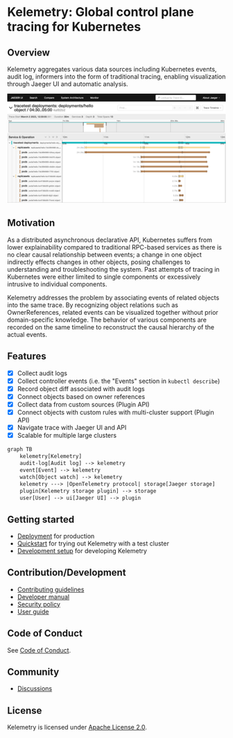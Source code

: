 # Kelemetry: Global control plane tracing for Kubernetes

## Overview

Kelemetry aggregates various data sources including
Kubernetes events, audit log, informers
into the form of traditional tracing,
enabling visualization through Jaeger UI and automatic analysis.

![](images/trace-view.png)

## Motivation

As a distributed asynchronous declarative API,
Kubernetes suffers from lower explainability compared to traditional RPC-based services
as there is no clear causal relationship between events;
a change in one object indirectly effects changes in other objects,
posing challenges to understanding and troubleshooting the system.
Past attempts of tracing in Kubernetes were either limited to single components
or excessively intrusive to individual components.

Kelemetry addresses the problem by associating events of related objects into the same trace.
By recognizing object relations such as OwnerReferences,
related events can be visualized together without prior domain-specific knowledge.
The behavior of various components are recorded on the same timeline
to reconstruct the causal hierarchy of the actual events.

## Features

- [x] Collect audit logs
- [x] Collect controller events (i.e. the "Events" section in `kubectl describe`)
- [x] Record object diff associated with audit logs
- [x] Connect objects based on owner references
- [x] Collect data from custom sources (Plugin API)
- [x] Connect objects with custom rules with multi-cluster support (Plugin API)
- [x] Navigate trace with Jaeger UI and API
- [x] Scalable for multiple large clusters

```mermaid
graph TB
    kelemetry[Kelemetry]
    audit-log[Audit log] --> kelemetry
    event[Event] --> kelemetry
    watch[Object watch] --> kelemetry
    kelemetry ---> |OpenTelemetry protocol| storage[Jaeger storage]
    plugin[Kelemetry storage plugin] --> storage
    user[User] --> ui[Jaeger UI] --> plugin
```

## Getting started

- [Deployment](DEPLOY.md) for production
- [Quickstart](QUICK_START.md) for trying out Kelemetry with a test cluster
- [Development setup](DEV.md) for developing Kelemetry

## Contribution/Development

- [Contributing guidelines](CONTRIBUTING.md)
- [Developer manual](DEV.md)
- [Security policy](SECURITY.md)
- [User guide](USER_GUIDE.md)

## Code of Conduct

See [Code of Conduct](CODE_OF_CONDUCT.md).

## Community

- [Discussions](https://github.com/kubewharf/kelemetry/discussions)

## License
Kelemetry is licensed under [Apache License 2.0](LICENSE).
